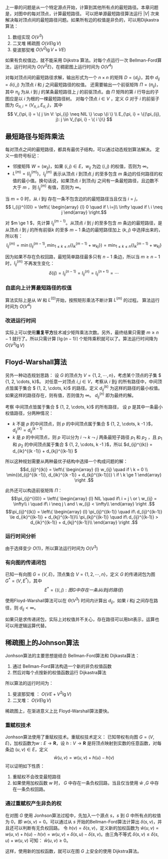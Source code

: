 

上一章的问题是从一个特定源点开始，计算到其他所有点的最短路径。本章问题是，对图中的每对顶点，计算最短路径。
可以把单源最短路径算法运行 $|V|$ 次来解决每对顶点间的最短路径问题。如果所有边的权值是非负的，可以用Dijkastra算法：
1. 数组实现  $O(V^3)$
2. 二叉堆 稀疏图 $O(VE \lg V)$
3. 斐波那契堆 $O(V^2 \lg V + VE)$

如果有负权值边，就不能采用 Dijkstra 算法。对每个点运行一次 Bellman-Ford算法，运行时间为 $O(V^2E)$，在稠密图上运行时间为 $O(V^4)$

对每对顶点间的最短路径求解，输出形式为一个 $n \times n$ 的矩阵 $D=(d_{ij})$，其中 $d_{ij} = \delta(i, j)$ 为顶点 $i$ 和 $j$ 之间最短路径的权值。
还需要输出一个前驱矩阵 $\Pi = (\pi_{ij})$，其中 $\pi_{ij}$ 为从 $i$ 到 $j$ 的某条最短路径上 $j$ 的前驱顶点。由 $\Pi$ 矩阵的第 $i$ 行导出的子图应是以 $i$ 为根的一棵最短路径树。
对每个顶点 $i \in V$ ，定义 $G$ 对于 $i$ 的前驱子图为 $G_{\pi, i} = (V_{\pi, i}, E_{\pi, i})$，其中 $$ V_{\pi, i} = \{ j \in V: \pi_{ij} \neq NIL \} \cup \{i \} \\
E_{\pi, i} = \{(\pi_{ij}, j): j \in V_{\pi, i} - \{ i \}\}
$$

## 最短路径与矩阵乘法

每对顶点之间的最短路径，都具有最优子结构，可以通过动态规划算法解决。
定义一些符号标记：
- 邻接矩阵 $W = (w_{ij})$，如果 $(i, j) \in E$，$w_{ij}$ 为边 $(i,j)$ 的权值，否则为 $\infty$。
- $L^{(m)} = (l_{ij}^{(m)})$，$l_{ij}^{(m)}$ 表示从顶点 $i$ 到顶点 $j$ 的至多包含 $m$ 条边的任何路径的权值的最小值。换句话说，如果顶点 $i$ 到顶点$j$ 之间有一条最短路径，且边数不大于 $m$ ，则 $l_{ij}^{(m)}$ 有值，否则为 $\infty$。

当 $m = 0$ 时，从 $i$ 到$j$ 存在一条不包含边的的最短路径当且仅当 $i=j$，$$ l_{ij}^{(0)} = \left\{ \begin{array} {l}
0 \quad if \ i=j\\
\infty \quad if \ i \neq j
\end{array} \right.$$

对 $m \ge 1 $，先计算 $l_{ij}^{(m-1)}$。从顶点 $i$ 到 $j$ 的至多包含 $m$ 条边的最短路径，是从顶点 $i$ 到 $j$ 的所有前驱$k$ 的至多 $m-1$ 条边的最短路径加上 $(k,j)$ 中选择出来的，所以有：
$$ l_{ij}^{(m)} = \min{( l_{ij}^{(m-1)}, \min_{1 \le k \le n}{\{l_{ik}^{(m-1)} + w_{kj}\}})} = \min_{1 \le k \le n}{\{l_{ik}^{(m-1)} + w_{kj}\}}$$

因为如果不存在负权回路，最短简单路径最多只有 $n-1$ 条边，所以当 $m \ge n -1$时，$l_{ij}^{(m)}$ 不再发生变化：
$$ \delta(i j) = l_{ij}^{(n-1)} = l_{ij}^{(n)} = l_{ij}^{(n+1)} = \cdots $$

### 自底向上计算最短路径的权值
算法实际上是从 $W$ 和  $L^{(0)}$开始，按照矩形乘法不断计算 $L^{(m)}$ 的过程。
算法运行时间为 $O(V^4)$

### 改进运行时间
实际上可以使用**重复平方**技术减少矩阵乘法次数。另外，最终结果只需要 $m \ge n-1$ 就行了。所以只需计算 $\lceil \lg {(n-1)} \rceil$ 个矩阵乘积就可以了。算法运行时间降为  $O(V^3 \lg V)$

## Floyd-Warshall算法

另外一种动态规划思路：
设 $G$ 的顶点为 $V = \{1, 2, \cdots, n\}$，考虑某个顶点的子集 $ \{1, 2, \cdots, k\}$。
对任意一对顶点 $i, j\in V$，考察从 $i$ 到$j$ 的所有路径中，中间顶点皆属于集合 $ \{1, 2, \cdots, k\}$ 的路径。定义 $d_{ij}^{(k)}$ 为这样的路径的最小权值。如果这样的路径存在，则有值，否则值为 $\infty$。 $d_{ij}^{(n)}$ 即为最终的解。

考察 中间顶点皆属于集合 $ \{1, 2, \cdots, k\}$  的所有路径， 设 $p$ 是其中一条最小权值路径，分两种情况：
- $k$ 不是 $p$ 的中间顶点，则 $p$ 的中间顶点属于集合 $  \{1, 2, \cdots, k -1 \}$，  $d_{ij}^{(k)} = d_{ij}^{(k -1)}$
- $k$ 是 $p$ 的中间顶点，则 $p$ 可以分为 $i \leadsto k \leadsto j$ 两条最短子路径 $p_1$ 和 $p_2$ ，且 $p_1$ 和 $p_2$ 的中间顶点属于集合 $  \{1, 2, \cdots, k -1 \}$，所以 $d_{ij}^{(k)} = d_{ik}^{(k -1)} +  d_{kj}^{(k-1)} $

所以这种规划需要从两种最优子结构中选择一个构成问题的解：
$$d_{ij}^{(k)} = \left\{ \begin{array} {l}
w_{ij}    \quad if \ k = 0 \\
\min{(d_{ij}^{(k -1)}, d_{ik}^{(k -1)} +  d_{kj}^{(k-1)})} \ if \ k \ge 1
\end{array} \right .$$

此外还可以构造前驱矩阵 $\Pi$：
$$\pi_{ij}^{(0)} = \left\{ \begin{array} {l}
NIL    \quad if\ i = j \ or \ w_{ij} = \infty\\
i    \quad if\ i \neq j \ and \ w_{ij} < \infty\\
\end{array} \right .$$
$$\pi_{ij}^{(k)} = \left\{ \begin{array} {l}
\pi_{ij}^{(k-1)}    \quad if\  d_{ij}^{(k-1)} \le d_{ik}^{(k-1)} + d_{kj}^{(k-1)}\\
\pi_{kj}^{(k-1)}    \quad if\  d_{ij}^{(k-1)} > d_{ik}^{(k-1)} + d_{kj}^{(k-1)}\\
\end{array} \right .$$

### 运行时间分析
由于选择变少 $O(1)$，所以算法运行时间为 $O(V^3)$

### 有向图的传递闭包
已知一有向图 $G=(V, E)$，顶点集合 $V= \{ 1, 2, \cdots, n \}$，定义 $G$ 的传递闭包为图 $G^* = (V, E^*)$，其中 $$ E^* = \{(i,j): 图 G中存在一条从 i到j的路径 \}$$

使用Floyd-Warshall算法可以在 $\Theta(V^3)$ 时间内计算出 $d_{ij}$，如果 $i$ 和$j$ 之间存在路径，则 $d_{ij} < \infty$。

如果只是求传递闭包，实际上对权值并不关心，存在路径可以用bit表示，运算也可以用逻辑运算代替。


## 稀疏图上的Johnson算法

Jonhson算法的主要思想是结合 Bellman-Ford算法和 Dijkasta算法：
1. 通过 Bellman-Ford算法构造一个新的非负权值函数
2. 然后对每个点按新的权值函数运行 Dijkastra算法

所以算法的运行时间为：
1. 斐波那契堆 ： $O(VE + V^2 \lg V)$
2. 二叉堆：  $O(VE \lg V)$

稀疏图上，在渐进意义上比 Floyd-Warshall算法要快。

### 重赋权技术
Jonhson算法使用了重赋权技术。重赋权技术定义：
已知带权有向图 $G=(V, E)$，加权函数为$w: E\to \boldsymbol{R}$，设 $h: V \to \boldsymbol{R}$ 是将顶点映射到实数的任意函数，对每条边 $(u, v) \in E$，定义 $$ \hat{w}(u, v) = w(u, v) + h(u) - h(v)$$
可以证明如下性质：
1. 重赋权不会改变最短路径
2. 如果使用加权函数 $w$ 时， $G$ 中存在一条负权回路，当且仅当使用 $\hat{w}$ ,$G$ 中存在一条负权回路。

### 通过重赋权产生非负的权
在对图 $G$ 使用 Jonhson算法过程中，先加入一个源点 $s$，$s$ 到 $G$ 中所有点的权值为 0，即 $w(s, v) = 0$。可以通过从 $s$ 开始的Bellman-Ford算法计算出 $\delta(s, v)$，并且还可以判断有无负权回路。
令 $h(v) = \delta(s, v)$，定义新的加权函数为 $\hat{w}(u,v) = w(u, v) + h(u) - h(v) = w(u, v) + \delta(s, u) - \delta(s, v)$。由三角不等式 $\delta(s, v) \le \delta(s, u) + w(u, v)$ 可知： $\hat{w}(u, v) \ge 0$。

这样，使用新的加权函数，就可以在图 $G$ 上安全的使用 Dijkstra算法。
